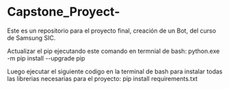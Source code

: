 # Capstone_Proyect-
Este es un repositorio para el proyecto final, creación de un Bot, del curso de Samsung SIC.


Actualizar el pip ejecutando este comando en termnial de bash: 
python.exe -m pip install --upgrade pip 

Luego ejecutar el siguiente codigo en la terminal de bash para instalar todas las librerias necesarias para el proyecto: 
pip install requirements.txt 
